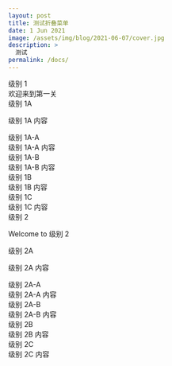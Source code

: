 ```yaml
---
layout: post
title: 测试折叠菜单
date: 1 Jun 2021
image: /assets/img/blog/2021-06-07/cover.jpg
description: >
  测试
permalink: /docs/
---
```

<link rel="stylesheet" href="/assets/styles/accordion.min.css">

<script src="/assets/js/accordion.min.js"></script>

<div class="ui styled accordion">
  <div class="active title">
    <i class="dropdown icon"></i>
    级别 1
  </div>
  <div class="active content">
    欢迎来到第一关
    <div class="accordion">
      <div class="active title">
          <i class="dropdown icon"></i>
          级别 1A
      </div>
      <div class="active content">
        <p>级别 1A 内容</p>
        <div class="accordion">
          <div class="title">
              <i class="dropdown icon"></i>
              级别 1A-A
          </div>
          <div class="content">
              级别 1A-A 内容
          </div>
          <div class="title">
              <i class="dropdown icon"></i>
              级别 1A-B
          </div>
          <div class="content">
              级别 1A-B 内容
          </div>
        </div>
      </div>
      <div class="title">
          <i class="dropdown icon"></i>
          级别 1B
      </div>
      <div class="content">
          级别 1B 内容
      </div>
      <div class="title">
          <i class="dropdown icon"></i>
          级别 1C
      </div>
      <div class="content">
          级别 1C 内容
      </div>
    </div>
  </div>
  <div class="title">
    <i class="dropdown icon"></i>
    级别 2
  </div>
  <div class="content">
    <p>Welcome to 级别 2</p>
    <div class="accordion">
      <div class="active title">
        <i class="dropdown icon"></i>
        级别 2A
      </div>
      <div class="active content">
        <p>级别 2A 内容</p>
        <div class="accordion">
          <div class="title">
              <i class="dropdown icon"></i>
              级别 2A-A
          </div>
          <div class="content">
              级别 2A-A 内容
          </div>
          <div class="title">
              <i class="dropdown icon"></i>
              级别 2A-B
          </div>
          <div class="content">
              级别 2A-B 内容
          </div>
        </div>
      </div>
      <div class="title">
          <i class="dropdown icon"></i>
          级别 2B
      </div>
      <div class="content">
          级别 2B 内容
      </div>
      <div class="title">
          <i class="dropdown icon"></i>
          级别 2C
      </div>
      <div class="content">
          级别 2C 内容
      </div>
    </div>
  </div>
</div>